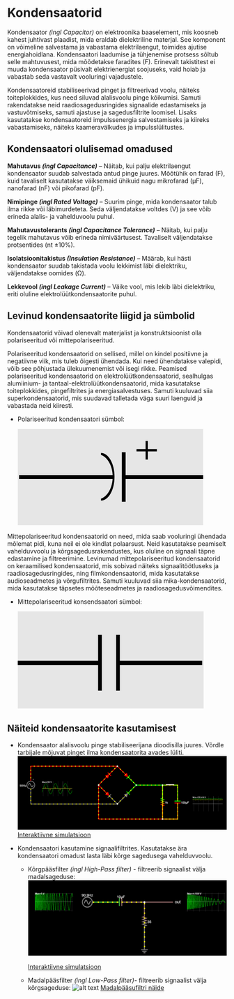 # Kondensaatorid
Kondensaator *(ingl Capacitor)* on elektroonika baaselement, mis koosneb kahest juhtivast plaadist, mida eraldab dielektriline materjal. See komponent on võimeline salvestama ja vabastama elektrilaengut, toimides ajutise energiahoidlana. Kondensaatori laadumise ja tühjenemise protsess sõltub selle mahtuvusest, mida mõõdetakse faradites (F). Erinevalt takistitest ei muuda kondensaator püsivalt elektrienergiat soojuseks, vaid hoiab ja vabastab seda vastavalt vooluringi vajadustele.

Kondensaatoreid stabiliseerivad pinget ja filtreerivad voolu, näiteks toiteplokkides, kus need siluvad alalisvoolu pinge kõikumisi. Samuti rakendatakse neid raadiosagedusringides signaalide edastamiseks ja vastuvõtmiseks, samuti ajastuse ja sagedusfiltrite loomisel. Lisaks kasutatakse kondensaatoreid impulssenergia salvestamiseks ja kiireks vabastamiseks, näiteks kaameravälkudes ja impulsslülitustes.

## Kondensaatori olulisemad omadused

**Mahutavus *(ingl Capacitance)*** – Näitab, kui palju elektrilaengut kondensaator suudab salvestada antud pinge juures. Mõõtühik on farad (F), kuid tavaliselt kasutatakse väiksemaid ühikuid nagu mikrofarad (µF), nanofarad (nF) või pikofarad (pF).

**Nimipinge *(ingl Rated Voltage)*** – Suurim pinge, mida kondensaator talub ilma rikke või läbimurdeteta. Seda väljendatakse voltdes (V) ja see võib erineda alalis- ja vahelduvoolu puhul.

**Mahutavustolerants *(ingl Capacitance Tolerance)*** – Näitab, kui palju tegelik mahutavus võib erineda nimiväärtusest. Tavaliselt väljendatakse protsentides (nt ±10%).

**Isolatsioonitakistus *(Insulation Resistance)*** – Määrab, kui hästi kondensaator suudab takistada voolu lekkimist läbi dielektriku, väljendatakse oomides (Ω).

**Lekkevool *(ingl Leakage Current)*** – Väike vool, mis lekib läbi dielektriku, eriti oluline elektrolüütkondensaatorite puhul.


## Levinud kondensaatorite liigid ja sümbolid
Kondensaatorid võivad olenevalt materjalist ja konstruktsioonist olla polariseeritud või mittepolariseeritud.

Polariseeritud kondensaatorid on sellised, millel on kindel positiivne ja negatiivne viik, mis tuleb õigesti ühendada. Kui need ühendatakse valepidi, võib see põhjustada ülekuumenemist või isegi rikke. Peamised polariseeritud kondensaatorid on elektrolüütkondensaatorid, sealhulgas alumiinium- ja tantaal-elektrolüütkondensaatorid, mida kasutatakse toiteplokkides, pingefiltrites ja energiasalvestuses. Samuti kuuluvad siia superkondensaatorid, mis suudavad talletada väga suuri laenguid ja vabastada neid kiiresti.

* Polariseeritud kondensaatori sümbol:

    ![Polariseeritud kondensaatori sümbol](meedia/polariseeritud_kondensaator.png)

Mittepolariseeritud kondensaatorid on need, mida saab vooluringi ühendada mõlemat pidi, kuna neil ei ole kindlat polaarsust. Neid kasutatakse peamiselt vahelduvvoolu ja kõrgsagedusrakendustes, kus oluline on signaali täpne edastamine ja filtreerimine. Levinumad mittepolariseeritud kondensaatorid on keraamilised kondensaatorid, mis sobivad näiteks signaalitöötluseks ja raadiosagedusringides, ning filmkondensaatorid, mida kasutatakse audioseadmetes ja võrgufiltrites. Samuti kuuluvad siia mika-kondensaatorid, mida kasutatakse täpsetes mõõteseadmetes ja raadiosagedusvõimendites.

* Mittepolariseeritud konsendsaatori sümbol:

    ![Mittepolariseeritud kondensaatori sümbol](meedia/kondensaator.png)

## Näiteid kondensaatorite kasutamisest

* Kondensaator alalisvoolu pinge stabiliseerijana dioodisilla juures. Võrdle tarbijale mõjuvat pinget ilma kondensaatorita avades lüliti.
![Kondensaator dioodisilla juures](meedia/dioodisild_kondensaator.png)
[Interaktiivne simulatsioon](https://falstad.com/circuit/circuitjs.html?ctz=CQAgjCAMB0l3BWcMBMcUHYMGZIA4UA2ATmIxAUgpABZsKBTAWjDACgA3EJvKlFGt14hCgqhEogUuKLJgI2AEyn5wNQSjx4RGkIoYAzAIYBXADYAXJSu1h1UrVIFS9h05eubtokNkK37FFdjcytlLydBPwDdfRCPAHchKh8In0g2JJ4+Zwj+MUybNQ1VCIyk6OLaYTsCpLRtCJphMrYAJ2rxe2a+R3F4NhpIekJVMGIgnEIpBGn+gH1Rech5odJ57DRl6Bp5lnmUebAV7EHh7k3wTRBiafGgqhWllbXiDa2wFGg8PbAD5Y2bAAxhR7LVQRpHGJYPBSHD4QjSE48NAEERWAgMHgMCg7HMYRByp0HNoEIE+mwAM7E8FkwTgx4gYxmSkMNhAA)

* Kondensaatori kasutamine signaalifiltrites. Kasutatakse ära kondensaatori omadust lasta läbi kõrge sagedusega vahelduvvoolu.

    * Kõrgpääsfilter *(ingl High-Pass filter)* - filtreerib signaalist välja madalsageduse:
    ![Kõrgpääsufiltri näide](meedia/madalsagedusfilter.png)

        [Interaktiivne simulatsioon](https://falstad.com/circuit/circuitjs.html?ctz=CQAgjCAMB0l3BWEA2aAWB8CcBmSy0AOBBAdkJE0sskoFMBaMMAKAGMQAmNWsZWnr34g0UWPAhhYCDKVIkszMGiwyxcCJBYAnEXHDDBXQhVo4ELAPJ6htBGE4HazlgHMbxikZydnUFmCktNy2XJAUfGZh4PDUMKw8OJRoog4UyKSOYFiOwQD6BHmQeTxYWHkIRdBgeUx5CZBJPuCcEcLZuSIFaEUlkFiEFVWctTUjPTgsABYgSZosQA)
    * Madalpääsfilter *(ingl Low-Pass filter)*- filtreerib signaalist välja kõrgsageduse:
    ![alt text](meedia/kõrgsagedusfilter.png)
        [Madalpääsufiltri näide](https://falstad.com/circuit/circuitjs.html?ctz=CQAgjCAMB0l3BWEA2aAWB8CcBmSy0AOBBAdkJE0sskoFMBaMMAKAHkQ05xlaEwATD1oiWAc07cBhCl1o4BIqCwBOIAV2GTaYXlHCFSLAMbatc9TM5RY8CDH5hS8QnKwYEaG3HssntDR09RQpdeXUdeGoYVi4cSmlwROQEZHAsIREAfQIsyCyuLCwshDzoMCymLNjIeIVwQS0nNNo0HLb8wsISsshSqoECrJwWAAsQeKERoA)
